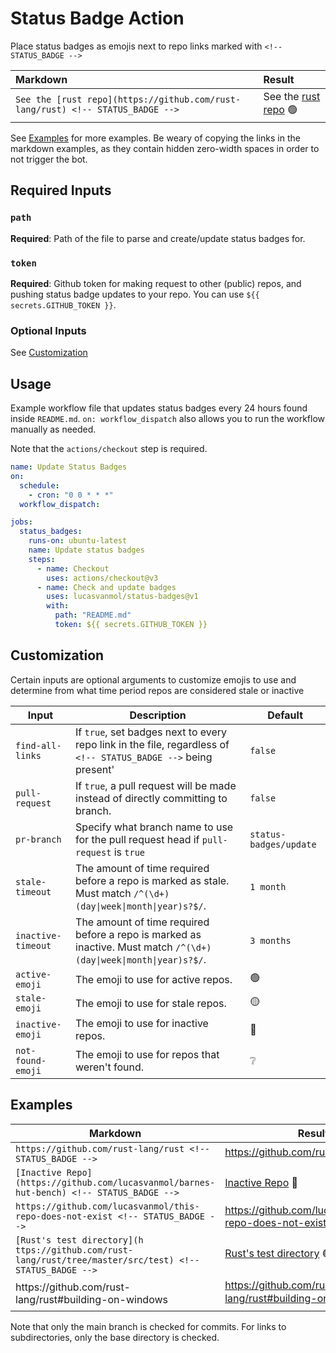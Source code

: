 # Status Badge Action

Place status badges as emojis next to repo links marked with `<!-- STATUS_BADGE -->`

<!-- There is a zero-width space (​) in every link in the markdown examples in order to not trigger the bot. They can be viewed as red dots using "view raw" on github -->

| Markdown                                                                        | Result                                                                                      |
| :------------------------------------------------------------------------------ | :------------------------------------------------------------------------------------------ |
| `See the [rust repo](https://github.com/rust-lang/rus​t) <!-- STATUS_BADGE -->` | See the [rust repo](https://github.com/rust-lang/rust) :green_circle: <!-- STATUS_BADGE --> |

See [Examples](#examples) for more examples. Be weary of copying the links in the markdown examples, as they contain hidden zero-width spaces in order to not trigger the bot.

## Required Inputs

### `path`

**Required**: Path of the file to parse and create/update status badges for.

### `token`

**Required**: Github token for making request to other (public) repos, and pushing status badge updates to your repo. You can use `${{ secrets.GITHUB_TOKEN }}`.

### Optional Inputs

See [Customization](#customization)

## Usage

Example workflow file that updates status badges every 24 hours found inside `README.md`. `on: workflow_dispatch` also allows you to run the workflow manually as needed.

Note that the `actions/checkout` step is required.

```yaml
name: Update Status Badges
on:
  schedule:
    - cron: "0 0 * * *"
  workflow_dispatch:

jobs:
  status_badges:
    runs-on: ubuntu-latest
    name: Update status badges
    steps:
      - name: Checkout
        uses: actions/checkout@v3
      - name: Check and update badges
        uses: lucasvanmol/status-badges@v1
        with:
          path: "README.md"
          token: ${{ secrets.GITHUB_TOKEN }}
```

## Customization

Certain inputs are optional arguments to customize emojis to use and determine from what time period repos are considered stale or inactive

| Input              | Description                                                                                                         | Default                |
| ------------------ | ------------------------------------------------------------------------------------------------------------------- | ---------------------- |
| `find-all-links`   | If `true`, set badges next to every repo link in the file, regardless of `<!-- STATUS_BADGE -->` being present'     | `false`                |
| `pull-request`     | If `true`, a pull request will be made instead of directly committing to branch.                                    | `false`                |
| `pr-branch`        | Specify what branch name to use for the pull request head if `pull-request` is `true`                               | `status-badges/update` |
| `stale-timeout`    | The amount of time required before a repo is marked as stale. Must match `/^(\d+) (day\|week\|month\|year)s?$/`.    | `1 month`              |
| `inactive-timeout` | The amount of time required before a repo is marked as inactive. Must match `/^(\d+) (day\|week\|month\|year)s?$/`. | `3 months`             |
| `active-emoji`     | The emoji to use for active repos.                                                                                  | :green_circle:         |
| `stale-emoji`      | The emoji to use for stale repos.                                                                                   | :yellow_circle:        |
| `inactive-emoji`   | The emoji to use for inactive repos.                                                                                | :red_circle:           |
| `not-found-emoji`  | The emoji to use for repos that weren't found.                                                                      | :grey_question:        |

## Examples

| Markdown                                                                                                 | Result                                                                                                               |
| -------------------------------------------------------------------------------------------------------- | -------------------------------------------------------------------------------------------------------------------- |
| `https://github.com/rust-lang/rus​t <!-- STATUS_BADGE -->`                                               | https://github.com/rust-lang/rust :green_circle: <!-- STATUS_BADGE -->                                                              |
| `[Inactive Repo](https://github.com/lucasvanmol/barnes-hut-benc​h) <!-- STATUS_BADGE -->`                | [Inactive Repo](https://github.com/lucasvanmol/barnes-hut-bench) :red_circle: <!-- STATUS_BADGE -->                               |
| `https://github.com/lucasvanmol/this-repo-does-not-exis​t <!-- STATUS_BADGE -->`                         | https://github.com/lucasvanmol/this-repo-does-not-exist :grey_question: <!-- STATUS_BADGE -->                                        |
| `[Rust's test directory](h​ttps://github.com/rust-lang/rust/tree/master/src/test) <!-- STATUS_BADGE -->` | [Rust's test directory](https://github.com/rust-lang/rust/tree/master/src/test) :green_circle: <!-- STATUS_BADGE --> |
| h​ttps://github.com/rust-lang/rust#building-on-windows <!-- STATUS_BADGE -->                             | https://github.com/rust-lang/rust#building-on-windows :green_circle: <!-- STATUS_BADGE -->                             |

Note that only the main branch is checked for commits. For links to subdirectories, only the base directory is checked.
